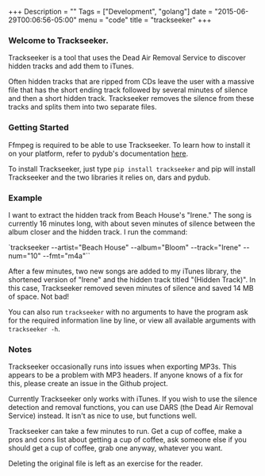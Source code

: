 +++
Description = ""
Tags = ["Development", "golang"]
date = "2015-06-29T00:06:56-05:00"
menu = "code"
title = "trackseeker"
+++

### Welcome to Trackseeker.
Trackseeker is a tool that uses the Dead Air Removal Service to discover hidden tracks and add them to iTunes.

Often hidden tracks that are ripped from CDs leave the user with a massive file that has the short ending track followed by several minutes of silence and then a short hidden track. Trackseeker removes the silence from these tracks and splits them into two separate files.

### Getting Started
Ffmpeg is required to be able to use Trackseeker. To learn how to install it on your platform, refer to pydub's documentation [here](https://github.com/jiaaro/pydub/#getting-ffmpeg-set-up).

To install Trackseeker, just type `pip install trackseeker` and pip will install Trackseeker and the two libraries it relies on, dars and pydub.

### Example
I want to extract the hidden track from Beach House's "Irene." The song is currently 16 minutes long, with about seven minutes of silence between the album closer and the hidden track. I run the command:

`trackseeker --artist="Beach House" --album="Bloom" --track="Irene" --num="10" --fmt="m4a"``

After a few minutes, two new songs are added to my iTunes library, the shortened version of "Irene" and the hidden track titled "(Hidden Track)". In this case, Trackseeker removed seven minutes of silence and saved 14 MB of space. Not bad!

You can also run `trackseeker` with no arguments to have the program ask for the required information line by line, or view all available arguments with `trackseeker -h`.

### Notes
Trackseeker occasionally runs into issues when exporting MP3s. This appears to be a problem with MP3 headers. If anyone knows of a fix for this, please create an issue in the Github project.

Currently Trackseeker only works with iTunes. If you wish to use the silence detection and removal functions, you can use DARS (the Dead Air Removal Service) instead. It isn't as nice to use, but functions well.

Trackseeker can take a few minutes to run. Get a cup of coffee, make a pros and cons list about getting a cup of coffee, ask someone else if you should get a cup of coffee, grab one anyway, whatever you want.

Deleting the original file is left as an exercise for the reader.
